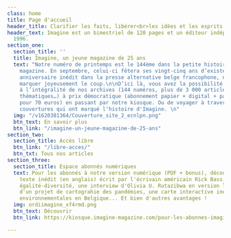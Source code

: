 ```yaml
---
class: home
title: Page d'accueil
header_title: Clarifier les faits, libérer<br>les idées et les esprits
header_text: Imagine est un bimestriel de 120 pages et un éditeur indépendant depuis
  1996.
section_one:
  section_title: ''
  title: Imagine, un jeune magazine de 25 ans
  text: "Notre numéro de printemps est le 144ème dans la petite histoire de notre
    magazine. En septembre, celui-ci fêtera ses vingt-cinq ans d’existence. Pour cet
    anniversaire inédit dans la presse alternative belge francophone, nous espérons
    marquer joyeusement le coup.\n\nD’ici là, vous avez la possibilité de vous abonner
    à l’intégralité de nos archives (144 numéros, plus de 3 000 articles, des dossiers
    thématiques…) à prix démocratique (abonnement papier + digital + pass archives
    pour 70 euros) en passant par notre kiosque. Ou de voyager à travers toutes les
    couvertures qui ont marqué l'histoire d'Imagine. \n"
  img: "/v1620381364/Couverture_site_2_ecnlpn.png"
  btn_text: En savoir plus
  btn_link: "/imagine-un-jeune-magazine-de-25-ans"
section_two:
  section_title: Accès libre
  btn_link: "/libre-acces/"
  btn_txt: Tous nos articles
section_three:
  section_title: Espace abonnés numériques
  text: Pour les abonnés à notre version numérique (PDF + bonus), découvrez une un
    texte inédit (en anglais) écrit par l'écrivain américain Rick Bass, nos baromètres
    égalité-diversité, une interview d'Olivia U. Rutazibwa en version longue, le portfolio
    d'un projet de cartograhie des pandémies, une carte interactive inédite des luttes
    environnementales en Belgique... Et bien d'autres avantages !
  img: ordiimagine_xf4rmd.png
  btn_text: Découvrir
  btn_link: https://kiosque.imagine-magazine.com/pour-les-abonnes-imagine/

---
```

